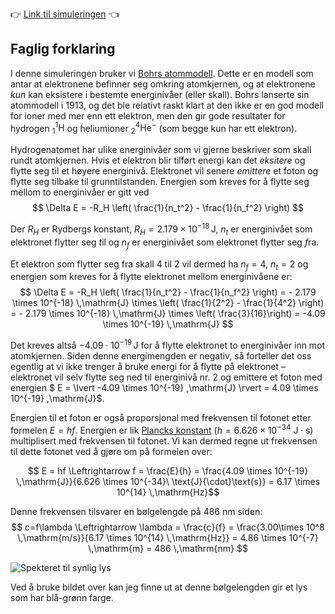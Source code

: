 👉 [Link til simuleringen](https://stalegjelsten.github.io/bohr-hydrogen-model/) 👈

## Faglig forklaring
I denne simuleringen bruker vi [Bohrs atommodell](https://snl.no/atom_-_atomteori#-Bohrs_atommodell). Dette er en modell som antar at elektronene befinner seg omkring atomkjernen, og at elektronene *kun* kan eksistere i bestemte energinivåer (eller skall). Bohrs lanserte sin atommodell i 1913, og det ble relativt raskt klart at den ikke er en god modell for ioner med mer enn ett elektron, men den gir gode resultater for hydrogen $^1_1\mathrm{H}$ og heliumioner $^4_2\mathrm{He}^{-}$ (som begge kun har ett elektron).

Hydrogenatomet har ulike energinivåer som vi gjerne beskriver som skall rundt atomkjernen. Hvis et elektron blir tilført energi kan det *eksitere* og flytte seg til et høyere energinivå. Elektronet vil senere *emittere* et foton og flytte seg tilbake til grunntilstanden. Energien som kreves for å flytte seg mellom to energinivåer er gitt ved
$$ \Delta E = -R_H \left( \frac{1}{n_t^2} - \frac{1}{n_f^2} \right) $$

Der $R_H$ er Rydbergs konstant, $R_H = 2.179 \times 10^{-18} \,\mathrm{J}$, $n_t$ er energinivået som elektronet flytter seg *t*il og $n_f$ er energinivået som elektronet flytter seg *f*ra.

Et elektron som flytter seg fra skall 4 til 2 vil dermed ha $n_f = 4$, $n_t = 2$ og energien som kreves for å flytte elektronet mellom energinivåene er:
$$ \Delta E = -R_H \left( \frac{1}{n_t^2} - \frac{1}{n_f^2} \right)         = - 2.179 \times 10^{-18} \,\mathrm{J} \times \left( \frac{1}{2^2} - \frac{1}{4^2} \right)              = - 2.179 \times 10^{-18} \,\mathrm{J} \times \left( \frac{3}{16}\right)                = -4.09 \times 10^{-19} \,\mathrm{J} $$

Det kreves altså $-4.09 \cdot 10^{-19} \,\mathrm{J}$ for å flytte elektronet to energinivåer inn mot atomkjernen. Siden denne energimengden er negativ, så forteller det oss egentlig at vi ikke trenger å bruke energi for å flytte på elektronet – elektronet vil selv flytte seg ned til energinivå nr. 2 og emittere et foton med energien $ E = \lvert -4.09 \times 10^{-19} \,\mathrm{J} \rvert = 4.09 \times 10^{-19} \,\mathrm{J}$.

Energien til et foton er også proporsjonal med frekvensen til fotonet etter formelen $E = hf$. Energien er lik [Plancks konstant](https://no.wikipedia.org/wiki/Plancks_konstant) ($h = 6.626 \times 10^{-34}\ \text{J}{\cdot}\text{s}$) multiplisert med frekvensen til fotonet. Vi kan dermed regne ut frekvensen til dette fotonet ved å gjøre om på formelen over:

$$ E = hf \Leftrightarrow f = \frac{E}{h} = \frac{4.09 \times 10^{-19} \,\mathrm{J}}{6.626 \times 10^{-34}\ \text{J}{\cdot}\text{s}} = 6.17 \times 10^{14} \,\mathrm{Hz}$$

Denne frekvensen tilsvarer en bølgelengde på 486 nm siden: 
$$ c=f\lambda \Leftrightarrow \lambda = \frac{c}{f} = \frac{3.00\times 10^8 \,\mathrm{m/s}}{6.17 \times 10^{14} \,\mathrm{Hz}} = 4.86 \times 10^{-7} \,\mathrm{m} = 486 \,\mathrm{nm} $$

![Spekteret til synlig lys](https://upload.wikimedia.org/wikipedia/commons/thumb/d/d9/Linear_visible_spectrum.svg/1000px-Linear_visible_spectrum.svg.png)

Ved å bruke bildet over kan jeg finne ut at denne bølgelengden gir et lys som har blå-grønn farge.